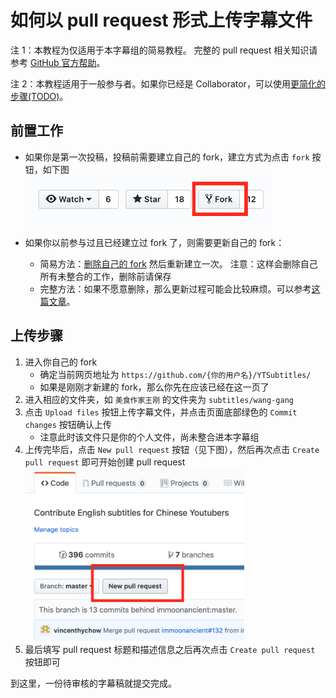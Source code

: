 # 如何以 pull request 形式上传字幕文件

注 1：本教程为仅适用于本字幕组的简易教程。
完整的 pull request 相关知识请参考 [GitHub 官方帮助](https://help.github.com/en/articles/about-pull-requests)。

注 2：本教程适用于一般参与者。如果你已经是 Collaborator，可以使用[更简化的步骤(TODO)](upload-subtitle-pr-with-write-access.md)。

## 前置工作

- 如果你是第一次投稿，投稿前需要建立自己的 fork，建立方式为点击 `fork` 按钮，如下图<br>
  <img src="resources/create-fork.png" height="80px">

- 如果你以前参与过且已经建立过 fork 了，则需要更新自己的 fork：
   - 简易方法：[删除自己的 fork](https://help.github.com/en/articles/deleting-a-repository) 然后重新建立一次。
     注意：这样会删除自己所有未整合的工作，删除前请保存
   - 完整方法：如果不愿意删除，那么更新过程可能会比较麻烦。可以参考[这篇文章](https://erikaybar.name/git-updating-an-outdated-github-fork)。

## 上传步骤

1. 进入你自己的 fork
   - 确定当前网页地址为 `https://github.com/{你的用户名}/YTSubtitles/`
   - 如果是刚刚才新建的 fork，那么你先在应该已经在这一页了
2. 进入相应的文件夹，如 `美食作家王刚` 的文件夹为 `subtitles/wang-gang`
3. 点击 `Upload files` 按钮上传字幕文件，并点击页面底部绿色的 `Commit changes` 按钮确认上传
   - 注意此时该文件只是你的个人文件，尚未整合进本字幕组
4. 上传完毕后，点击 `New pull request` 按钮（见下图），然后再次点击 `Create pull request` 即可开始创建 pull request<br>
   <img src="resources/new-pull-request-button.png" width="350px">
5. 最后填写 pull request 标题和描述信息之后再次点击 `Create pull request` 按钮即可

到这里，一份待审核的字幕稿就提交完成。
